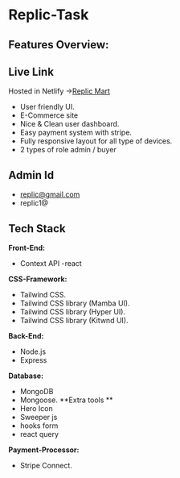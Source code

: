 # Replic-Task

## Features Overview:
## Live Link
Hosted in Netlify ->[Replic Mart](https://replic-e-commarce.netlify.app/)

- User friendly UI.
- E-Commerce site
- Nice & Clean user dashboard.
- Easy payment system with stripe.
- Fully responsive layout for all type of devices.
- 2 types of role admin / buyer 

## Admin Id
- replic@gmail.com
- replic1@

## Tech Stack

**Front-End:** 
- Context API
-react

**CSS-Framework:** 
- Tailwind CSS.
- Tailwind CSS library (Mamba UI).
- Tailwind CSS library (Hyper UI).
- Tailwind CSS library (Kitwnd UI).

**Back-End:** 
- Node.js
- Express

**Database:** 
- MongoDB
- Mongoose.
**Extra tools ** 
- Hero Icon
- Sweeper js
- hooks form
- react query

**Payment-Processor:** 
- Stripe Connect.
